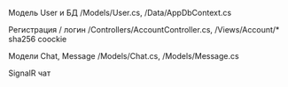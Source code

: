 Модель User и БД	/Models/User.cs, /Data/AppDbContext.cs

Регистрация / логин	/Controllers/AccountController.cs, /Views/Account/* sha256 coockie

Модели Chat, Message	/Models/Chat.cs, /Models/Message.cs

SignalR чат
